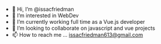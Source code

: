 - 👋 Hi, I’m @issacfriedman
- 👀 I’m interested in WebDev
- 🌱 I’m currently working full time as a Vue.js developer 
- 💞️ I’m looking to collaborate on javascript and vue projects
- 📫 How to reach me ... issacfriedman613@gmail.com

<!---
issacfriedman/issacfriedman is a ✨ special ✨ repository because its `README.md` (this file) appears on your GitHub profile.
You can click the Preview link to take a look at your changes.
--->
